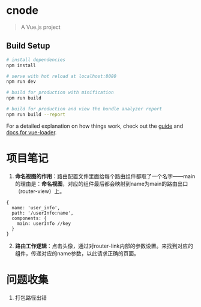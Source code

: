 # cnode

> A Vue.js project

## Build Setup

``` bash
# install dependencies
npm install

# serve with hot reload at localhost:8080
npm run dev

# build for production with minification
npm run build

# build for production and view the bundle analyzer report
npm run build --report
```

For a detailed explanation on how things work, check out the [guide](http://vuejs-templates.github.io/webpack/) and [docs for vue-loader](http://vuejs.github.io/vue-loader).

# 项目笔记

1. **命名视图的作用**：路由配置文件里面给每个路由组件都取了一个名字——main的理由是：**命名视图**，对应的组件最后都会映射到name为main的路由出口（router-view）上。
  ```
  {
    name: 'user_info',
    path: '/userInfo:name',
    components: {
      main: userInfo //key
    }
  }
  ```

2. **路由工作逻辑**：点击头像，通过对router-link内部的参数设置。来找到对应的组件，传递对应的name参数，以此请求正确的页面。

# 问题收集

1. 打包路径出错

